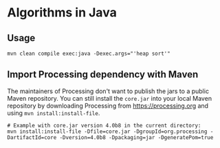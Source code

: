 # Algorithms in Java

## Usage

```text
mvn clean compile exec:java -Dexec.args="'heap sort'"
```

## Import Processing dependency with Maven

The maintainers of Processing don't want to publish the jars to a public Maven repository.
You can still install the `core.jar` into your local Maven repository
by downloading Processing from <https://processing.org> and using `mvn install:install-file`.

```text
# Example with core.jar version 4.0b8 in the current directory:
mvn install:install-file -Dfile=core.jar -DgroupId=org.processing -DartifactId=core -Dversion=4.0b8 -Dpackaging=jar -DgeneratePom=true
```
